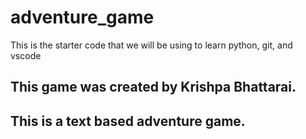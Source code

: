 # adventure_game
This is the starter code that we will be using to learn python, git, and vscode

## This game was created by Krishpa Bhattarai.

## This is a text based adventure game.
